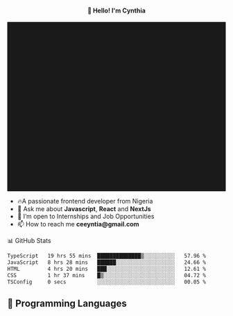 <h4 align="center">👋 Hello! I'm Cynthia</h4>

<hr style="height:10%; margin-left:0; margin-right:0;" />

<div align="left">
  <ul>
  <li>🔥A passionate frontend developer from Nigeria</li>
  <li>💬 Ask me about <strong>Javascript</strong>, <strong>React</strong> and <strong> NextJs</strong></li>
  <li>👯 I’m open to Internships and Job Opportunities</li>
  <li>📫 How to reach me <strong>ceeyntia@gmail.com</strong></li>
</ul>
</div
  
## 📊 GitHub Stats

<!--START_SECTION:waka-->

```txt
TypeScript   19 hrs 55 mins  ██████████████▒░░░░░░░░░░   57.96 %
JavaScript   8 hrs 28 mins   ██████░░░░░░░░░░░░░░░░░░░   24.66 %
HTML         4 hrs 20 mins   ███░░░░░░░░░░░░░░░░░░░░░░   12.61 %
CSS          1 hr 37 mins    █▒░░░░░░░░░░░░░░░░░░░░░░░   04.72 %
TSConfig     0 secs          ░░░░░░░░░░░░░░░░░░░░░░░░░   00.05 %
```

<!--END_SECTION:waka-->

## 💬 Programming Languages

<!--START_SECTION:languages-->
<!--END_SECTION:languages-->
